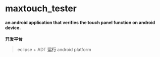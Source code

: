 # maxtouch_tester
#### an android application that verifies the touch panel function on android device.
**开发平台**
> eclipse + ADT 
**运行**
> android platform
